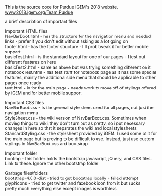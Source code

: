 This is the source code for Purdue iGEM's 2018 website.<br/>
www.2018.igem.org/Team:Purdue

a brief description of important files

Important HTML files <br />
NavBarBoot.html - has the structure for the navigation menu and needed links - prefer if you don't edit without asking as a lot going on <br/>
footer.html - has the footer structure - I'll prob tweak it for better mobile support<br/>
basicTest.html - is the standard layout for one of our pages - I test out different features on here<br/>
basicTest2.html - same as above but was trying something different on it<br/>
notebookTest.html - has test stuff for notebook page as it has some special features, mainly the additional side menu that should be applicable to other pages once ready<br/>
test.html - is for the main page - needs work to move off of stylings offered by iGEM and for better mobile support<br/>

Important CSS files<br/>
NavBarBoot.css - is the general style sheet used for all pages, not just the navigation menu<br/>
StyleSheet.css - the wiki version of NavBarBoot.css. Sometimes when moving things to wiki, they don't turn out as pretty, so i put necessary changes in here so that it separates the wiki and local stylesheets<br/>
StandardStyling.css - the stylesheet provided by iGEM. I used some of it for the main page but is proving to be difficult to use. Instead, just use custom stylings in NavBarBoot.css and bootstrap<br/>

Important folder<br/>
bootrap - this folder holds the bootstrap javascript, jQuery, and CSS files. Link to these. Ignore the other bootstrap folder<br/>

Garbage files/folders<br/>
bootstrap-4.0.0-dist - tried to get bootstrap locally - failed attempt<br/>
glyphicons - tried to get twitter and facebook icon from it but sucks<br/>
pretty much everything else except images is worthless<br/>
